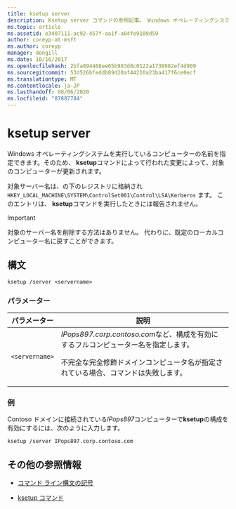 ```yaml
---
title: ksetup server
description: Ksetup server コマンドの参照記事。 Windows オペレーティングシステムを実行しているコンピューターの名前を指定できます。 ksetup コマンドによって行われた変更によって、対象のコンピューターが更新されます。
ms.topic: article
ms.assetid: e3407111-ac92-457f-aa1f-a04fe9109d59
author: coreyp-at-msft
ms.author: coreyp
manager: dongill
ms.date: 10/16/2017
ms.openlocfilehash: 2bfa894468ee05b983d8c0122a1738982ef4d909
ms.sourcegitcommit: 53d526bfeddb89d28af44210a23ba417f6ce0ecf
ms.translationtype: MT
ms.contentlocale: ja-JP
ms.lasthandoff: 08/06/2020
ms.locfileid: "87887784"
---
```

# <a name="ksetup-server"></a>ksetup server

Windows オペレーティングシステムを実行しているコンピューターの名前を指定できます。そのため、 **ksetup**コマンドによって行われた変更によって、対象のコンピューターが更新されます。

対象サーバー名は、の下のレジストリに格納され `HKEY_LOCAL_MACHINE\SYSTEM\ControlSet001\Control\LSA\Kerberos` ます。 このエントリは、 **ksetup**コマンドを実行したときには報告されません。

> [!IMPORTANT]
> 対象のサーバー名を削除する方法はありません。 代わりに、既定のローカルコンピューター名に戻すことができます。

## <a name="syntax"></a>構文

```
ksetup /server <servername>
```

### <a name="parameters"></a>パラメーター

| パラメーター | 説明 |
| --------- | ----------- |
| `<servername>` | *IPops897.corp.contoso.com*など、構成を有効にするフルコンピューター名を指定します。<p>不完全な完全修飾ドメインコンピュータ名が指定されている場合、コマンドは失敗します。 |

### <a name="examples"></a>例

Contoso ドメインに接続されている*IPops897*コンピューターで**ksetup**の構成を有効にするには、次のように入力します。

```
ksetup /server IPops897.corp.contoso.com
```

## <a name="additional-references"></a>その他の参照情報

- [コマンド ライン構文の記号](command-line-syntax-key.md)

- [ksetup コマンド](ksetup.md)
